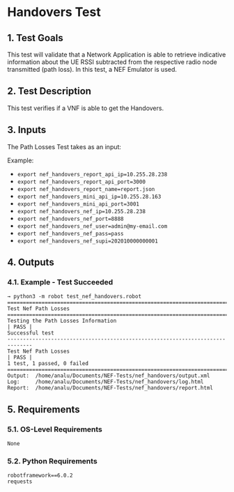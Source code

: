 # Handovers Test

## 1. Test Goals

This test will validate that a Network Application is able to retrieve indicative information about the UE RSSI subtracted from the respective radio node transmitted (path loss). In this test, a NEF Emulator is used.

## 2. Test Description

This test verifies if a VNF is able to get the Handovers.

## 3. Inputs

The Path Losses Test takes as an input:

Example:
- `export nef_handovers_report_api_ip=10.255.28.238`
- `export nef_handovers_report_api_port=3000`
- `export nef_handovers_report_name=report.json`
- `export nef_handovers_mini_api_ip=10.255.28.163`
- `export nef_handovers_mini_api_port=3001`
- `export nef_handovers_nef_ip=10.255.28.238`
- `export nef_handovers_nef_port=8888`
- `export nef_handovers_nef_user=admin@my-email.com`
- `export nef_handovers_nef_pass=pass`
- `export nef_handovers_nef_supi=202010000000001`

## 4. Outputs

### 4.1. Example - Test Succeeded

``` 
→ python3 -m robot test_nef_handovers.robot
==============================================================================
Test Nef Path Losses                                                          
==============================================================================
Testing the Path Losses Information                                   | PASS |
Successful test
------------------------------------------------------------------------------
Test Nef Path Losses                                                  | PASS |
1 test, 1 passed, 0 failed
==============================================================================
Output:  /home/analu/Documents/NEF-Tests/nef_handovers/output.xml
Log:     /home/analu/Documents/NEF-Tests/nef_handovers/log.html
Report:  /home/analu/Documents/NEF-Tests/nef_handovers/report.html
```

## 5. Requirements

### 5.1. OS-Level Requirements

`None`

### 5.2. Python Requirements

```
robotframework==6.0.2
requests
```

